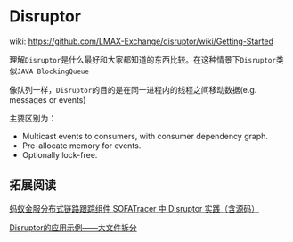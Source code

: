 # Disruptor
wiki: https://github.com/LMAX-Exchange/disruptor/wiki/Getting-Started

理解`Disruptor`是什么最好和大家都知道的东西比较。在这种情景下`Disruptor`类似`JAVA BlockingQueue`

像队列一样，`Disruptor`的目的是在同一进程内的线程之间移动数据(e.g. messages or events)

主要区别为：

- Multicast events to consumers, with consumer dependency graph.
- Pre-allocate memory for events.
- Optionally lock-free.


## 拓展阅读
[蚂蚁金服分布式链路跟踪组件 SOFATracer 中 Disruptor 实践（含源码）](https://developer.aliyun.com/article/761347)

[Disruptor的应用示例——大文件拆分](https://www.cnblogs.com/daoqidelv/p/7107474.html)